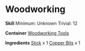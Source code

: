 <!-- TITLE: Copper Throwing Spear -->
<!-- SUBTITLE:  -->
# Woodworking
**Skill**
Minimum: Unknown
Trivial: 12

**Container**
[Woodworking Tools](woodworking-tools)

**Ingredients**
[Stick](stick) x 1
[Copper Bits](copper-bits) x 1
